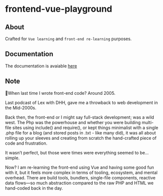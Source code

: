 # frontend-vue-playground

## About

Crafted for `Vue learning` and `front-end re-learning` purposes.

## Documentation

The documentation is avaiable [here](./NOTES.md)

## Note

🧵When last time I wrote front-end code? Around 2005.

Last podcast of Lex with DHH, gave me a throwback to web development in the Mid-2000s.

Back then, the front-end or I might say full-stack development; was a wild west. The Php was the powerhouse and whether you were building multi-file sites using include() and require(), or kept things minimalist with a single .php file for a blog (and stored posts in .txt - like many did), it was all about rolling up your sleeves and creating from scratch the hand-crafted piece of code and frustration.

It wasn’t perfect, but those were times were everything seemed to be... simple.

Now? I am re-learning the front-end using Vue and having some good fun with it, but it feels more complex in terms of tooling, ecosystem, and mental overhead. There are build tools, bundlers, single-file components, reactive data flows—so much abstraction compared to the raw PHP and HTML we hand-coded back in the day.
